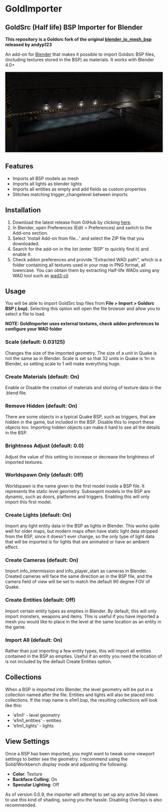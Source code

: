 # GoldImporter
## GoldSrc (Half life) BSP Importer for Blender

__This repository is a Goldsrc fork of the original [blender_io_mesh_bsp](https://github.com/andyp123/blender_io_mesh_bsp/) released by andyp123__

An add-on for [Blender](https://www.blender.org/) that makes it possible to import Goldsrc BSP files, (including textures stored in the BSP) as materials. It works with Blender 4.0+

![Imported level (c0a0)](https://raw.githubusercontent.com/stalker2106x/goldimporter/master/README_img/c0a0.png)

## Features
- Imports all BSP models as mesh
- Imports all lights as blender lights
- Imports all entities as empty and add fields as custom properties
- Stitches matching trigger_changelevel between imports

## Installation
1. Download the latest release from GitHub by clicking [here](https://github.com/stalker2106x/goldimporter/releases/).
2. In Blender, open Preferences (Edit > Preferences) and switch to the Add-ons section.
3. Select 'Install Add-on from file...' and select the ZIP file that you downloaded.
4. Search for the add-on in the list (enter 'BSP' to quickly find it) and enable it.
5. Check addon preferences and provide "Extracted WAD path", which is a folder containing all textures used in your map in PNG format, all lowercase.
You can obtain them by extracting Half-life WADs using any WAD tool such as [wad3-cli](https://github.com/Stalker2106x/wad3-cli)

## Usage

You will be able to import GoldSrc bsp files from __File > Import > Goldsrc BSP (.bsp)__.
Selecting this option will open the file browser and allow you to select a file to load.

__NOTE: GoldImporter uses external textures, check addon preferences to configure your WAD folder__

### Scale (default: 0.03125)
Changes the size of the imported geometry. The size of a unit in Quake is not the
same as in Blender. Scale is set so that 32 units in Quake is 1m in Blender, so setting
scale to 1 will make everything huge.

### Create Materials (default: On)
Enable or Disable the creation of materials and storing of texture data in the .blend
file.

### Remove Hidden (default: On)
There are some objects in a typical Quake BSP, such as triggers, that are hidden in the
game, but included in the BSP. Disable this to import these objects too. Importing
hidden objects can make it hard to see all the details in the BSP.

### Brightness Adjust (default: 0.0)
Adjust the value of this setting to increase or decrease the brightness of imported
textures.

### Worldspawn Only (default: Off)
Worldspawn is the name given to the first model inside a BSP file. It represents the
static level geometry. Subseqent models in the BSP are dynamic, such as doors, platforms
and triggers. Enabling this will only import this first model.

### Create Lights (default: On)
Import any light entity data in the BSP as lights in Blender. This works quite well for
older maps, but modern maps often have static light data stripped from the BSP, since
it doesn't ever change, so the only type of light data that will be imported is for
lights that are animated or have an ambient effect.

### Create Cameras (default: On)
Import info_intermission and info_player_start as cameras in Blender. Created cameras
will face the same direction as in the BSP file, and the camera field of view will be
set to match the default 90 degree FOV of Quake.

### Create Entities (default: Off)
Import certain entity types as empties in Blender. By default, this will only import
monsters, weapons and items. This is useful if you have imported a mesh you would like
to place in the level at the same location as an entity in the game.

### Import All (default: On)
Rather than just importing a few entity types, this will import all entities contained
in the BSP as empties. Useful if an entity you need the location of is not included by
the default Create Entities option.

## Collections
When a BSP is imported into Blender, the level geometry will be put in a collection
named after the file. Entities and lights will also be placed into collections. If the
map name is e1m1.bsp, the resulting collections will look like this:
* 'e1m1' - level geometry
* 'e1m1_entities' - entities
* 'e1m1_lights' - lights

## View Settings
Once a BSP has been imported, you might want to tweak some viewport settings to better
see the geometry. I recommend using the Solid/Workbench display mode and adjusting the
following:

* __Color__: Texture
* __Backface Culling__: On
* __Specular Lighting__: Off

As of version 0.0.9, the importer will attempt to set up any active 3d views to use this
kind of shading, saving you the hassle. Disabling Overlays is also recommended.
